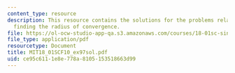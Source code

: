 ```yaml
---
content_type: resource
description: This resource contains the solutions for the problems related to the
  finding the radius of convergence.
file: https://ol-ocw-studio-app-qa.s3.amazonaws.com/courses/18-01sc-single-variable-calculus-fall-2010/ce95c6111e8e778a8105153518663d99_MIT18_01SCF10_ex97sol.pdf
file_type: application/pdf
resourcetype: Document
title: MIT18_01SCF10_ex97sol.pdf
uid: ce95c611-1e8e-778a-8105-153518663d99
---
```

